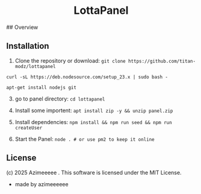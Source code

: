 
<h1 align="center">LottaPanel</h1>
## Overview

## Installation
1. Clone the repository or download:
`git clone https://github.com/titan-modz/lottapanel`

` curl -sL https://deb.nodesource.com/setup_23.x | sudo bash - `

`apt-get install nodejs git`

3. go to panel directory:
`cd lottapanel`

4. Install some importent:
`apt install zip -y && unzip panel.zip`

5. Install dependencies:
`npm install && npm run seed && npm run createUser`

6. Start the Panel:
`node . # or use pm2 to keep it online`


## License
(c) 2025 Azimeeeee . This software is licensed under the MIT License.




- made by azimeeeeee
